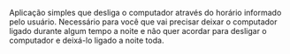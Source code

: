 Aplicação simples que desliga o computador através do horário informado pelo usuário.
Necessário para você que vai precisar deixar o computador ligado durante algum tempo a noite e não quer acordar para desligar o computador e deixá-lo ligado a noite toda.
